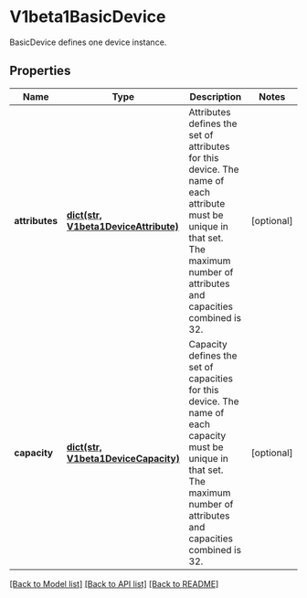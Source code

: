 # V1beta1BasicDevice

BasicDevice defines one device instance.

## Properties
Name | Type | Description | Notes
------------ | ------------- | ------------- | -------------
**attributes** | [**dict(str, V1beta1DeviceAttribute)**](V1beta1DeviceAttribute.md) | Attributes defines the set of attributes for this device. The name of each attribute must be unique in that set.  The maximum number of attributes and capacities combined is 32. | [optional] 
**capacity** | [**dict(str, V1beta1DeviceCapacity)**](V1beta1DeviceCapacity.md) | Capacity defines the set of capacities for this device. The name of each capacity must be unique in that set.  The maximum number of attributes and capacities combined is 32. | [optional] 

[[Back to Model list]](../README.md#documentation-for-models) [[Back to API list]](../README.md#documentation-for-api-endpoints) [[Back to README]](../README.md)


